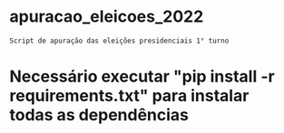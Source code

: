 # apuracao_eleicoes_2022
    Script de apuração das eleições presidenciais 1° turno

# Necessário executar "pip install -r requirements.txt" para instalar todas as dependências
